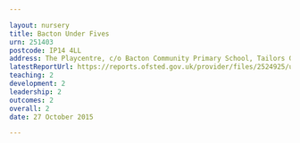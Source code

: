 ```yaml
---

layout: nursery
title: Bacton Under Fives
urn: 251403
postcode: IP14 4LL
address: The Playcentre, c/o Bacton Community Primary School, Tailors Green, Bacton, Stowmarket, Suffolk, IP14 4LL
latestReportUrl: https://reports.ofsted.gov.uk/provider/files/2524925/urn/251403.pdf
teaching: 2
development: 2
leadership: 2
outcomes: 2
overall: 2
date: 27 October 2015

---
```

